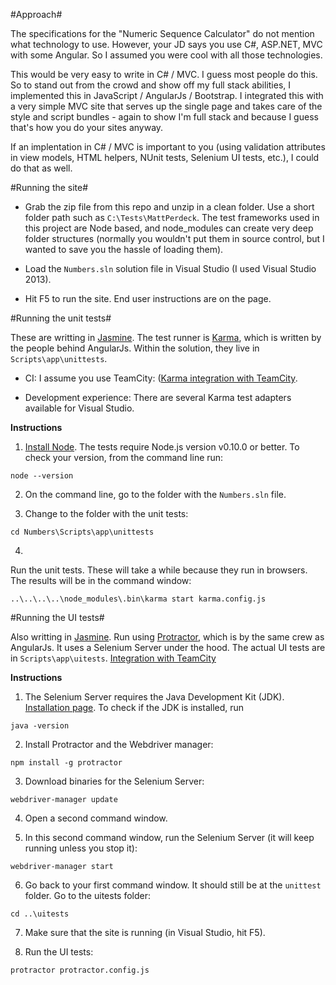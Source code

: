 #Approach#

The specifications for the "Numeric Sequence Calculator" do not mention what technology to use. However, your JD says you use C#, ASP.NET, MVC with some Angular. So I assumed you were cool with all those technologies.

This would be very easy to write in C# / MVC. I guess most people do this. So to stand out from the crowd and show off my full stack abilities, I implemented this in JavaScript / AngularJs / Bootstrap. I integrated this with a very simple MVC site that serves up the single page and takes care of the style and script bundles - again to show I'm full stack and because I guess that's how you do your sites anyway.

If an implentation in C# / MVC is important to you (using validation attributes in view models, HTML helpers, NUnit tests, Selenium UI tests, etc.), I could do that as well.

#Running the site#

* Grab the zip file from this repo and unzip in a clean folder. Use a short folder path such as `C:\Tests\MattPerdeck`. The test frameworks used in this project are Node based, and node_modules can create very deep folder structures (normally you wouldn't put them in source control, but I wanted to save you the hassle of loading them).

* Load the `Numbers.sln` solution file in Visual Studio (I used Visual Studio 2013).

* Hit F5 to run the site. End user instructions are on the page.

#Running the unit tests#

These are writting in [Jasmine](http://jasmine.github.io/edge/introduction.html). The test runner is [Karma](http://karma-runner.github.io/0.12/index.html), which is written by the people behind AngularJs. Within the solution, they live in `Scripts\app\unittests`.

* CI: I assume you use TeamCity: ([Karma integration with TeamCity](http://stackoverflow.com/questions/16343543/how-to-integrate-karma-with-teamcity).

* Development experience: There are several Karma test adapters available for Visual Studio.

**Instructions**

1. [Install Node](https://nodejs.org/). The tests require Node.js version v0.10.0 or better. To check your version, from the command line run:
```
node --version
```

2. On the command line, go to the folder with the `Numbers.sln` file.

3. Change to the folder with the unit tests:
```
cd Numbers\Scripts\app\unittests
```

4)
Run the unit tests. These will take a while because they run in browsers. The results will be in the command window:
```
..\..\..\..\node_modules\.bin\karma start karma.config.js
```

#Running the UI tests#

Also writting in [Jasmine](http://jasmine.github.io/edge/introduction.html). Run using [Protractor](http://angular.github.io/protractor/#/), which is by the same crew as AngularJs. It uses a Selenium Server under the hood. The actual UI tests are in `Scripts\app\uitests`. [Integration with TeamCity](https://www.committedcoder.com/report-protractor-test-results-on-teamcity.html)

**Instructions**

1. The Selenium Server requires the Java Development Kit (JDK). [Installation page](http://www.oracle.com/technetwork/java/javase/downloads/jdk8-downloads-2133151.html). To check if the JDK is installed, run
```
java -version
```

2. Install Protractor and the Webdriver manager:
```
npm install -g protractor
```

3. Download binaries for the Selenium Server:
```
webdriver-manager update
```

4. Open a second command window.

5. In this second command window, run the Selenium Server (it will keep running unless you stop it):
```
webdriver-manager start
```

6. Go back to your first command window. It should still be at the `unittest` folder. Go to the uitests folder:
```
cd ..\uitests
```

7. Make sure that the site is running (in Visual Studio, hit F5).

8. Run the UI tests:
```
protractor protractor.config.js
```


